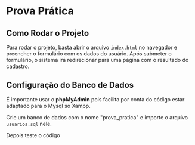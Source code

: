 # Prova Prática

## Como Rodar o Projeto

Para rodar o projeto, basta abrir o arquivo `index.html` no navegador e preencher o formulário com os dados do usuário. Após submeter o formulário, o sistema irá redirecionar para uma página com o resultado do cadastro.

## Configuração do Banco de Dados

É importante usar o **phpMyAdmin** pois facilita por conta do código estar adaptado para o Mysql so Xampp.

Crie um banco de dados com o nome "prova_pratica" e importe o arquivo `usuarios.sql` nele.

Depois teste o código

